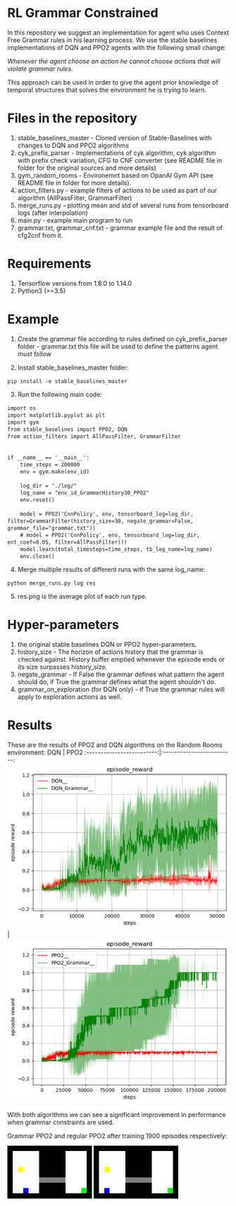 # RL Grammar Constrained
In this repository we suggest an implementation for agent who uses Context Free Grammar rules in his learning process.
We use the stable baselines implementations of DQN and PPO2 agents with the following small change:

*Whenever the agent choose an action he cannot choose actions that will violate grammar rules.*

This approach can be used in order to give the agent prior knowledge of temporal structures that solves the environment he is trying to learn.


# Files in the repository
1. stable_baselines_master - Cloned version of Stable-Baselines with changes to DQN and PPO2 algorithms
2. cyk_prefix_parser - Implementations of cyk algorithm, cyk algorithm with prefix check variation, CFG to CNF converter (see README file in folder for the original sources and more details)
3. gym_random_rooms - Environemnt based on OpanAI Gym API (see README file in folder for more details).
4. action_filters.py - example filters of actions to be used as part of our algorithm (AllPassFilter, GrammarFilter)
5. merge_runs.py - plotting mean and std of several runs from tensorboard logs (after interpolation)
6. main.py - example main program to run
7. grammar.txt, grammar_cnf.txt - grammar example file and the result of cfg2cnf from it.

# Requirements
1. Tensorflow versions from 1.8.0 to 1.14.0
2. Python3 (>=3.5)

# Example
1. Create the grammar file according to rules defined on cyk_prefix_parser folder - grammar.txt
	this file will be used to define the patterns agent *must* follow

2. Install stable_baselines_master folder:
```
pip install -e stable_baselines_master
```

3. Run the following main code:
```
import os
import matplotlib.pyplot as plt
import gym
from stable_baselines import PPO2, DQN
from action_filters import AllPassFilter, GrammarFilter


if __name__ == '__main__':
    time_steps = 200000
    env = gym.make(env_id)

    log_dir = "./log/"
    log_name = "env_id_GrammarHistory30_PPO2"
	env.reset()

	model = PPO2('CnnPolicy', env, tensorboard_log=log_dir, filter=GrammarFilter(history_size=30, negate_grammar=False, grammar_file="grammar.txt"))
	# model = PPO2('CnnPolicy', env, tensorboard_log=log_dir, ent_coef=0.05, filter=AllPassFilter())
	model.learn(total_timesteps=time_steps, tb_log_name=log_name)
	env.close()
```
4. Merge multiple results of different runs with the same log_name:
```
python merge_runs.py log res
```
5. res.png is the average plot of each run type.

# Hyper-parameters
1. the original stable baselines DQN or PPO2 hyper-parameters.
2. history_size - The horizon of actions history that the grammar is checked against. History buffer emptied whenever the episode ends or its size surpasses history_size. 
3. negate_grammar - If False the grammar defines what pattern the agent should do, if True the grammar defines what the agent shouldn't do.
4. grammar_on_exploration (for DQN only) - if True the grammar rules will apply to exploration actions as well. 

# Results
These are the results of PPO2 and DQN algorithms on the Random Rooms environment:
DQN            |  PPO2
:-------------------------:|:-------------------------:
![](results/dqn_res.png)  |  ![](results/ppo_res.png)

With both algorithms we can see a significant improvement in performance when grammar constraints are used.

Grammar PPO2 and regular PPO2 after training 1900 episodes respectively:

![](results/ppo2_grammar_1900eps.gif) ![](results/ppo2_1900eps.gif)
